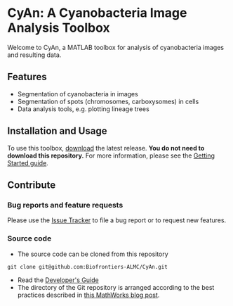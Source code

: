# CyAn: A Cyanobacteria Image Analysis Toolbox

Welcome to CyAn, a MATLAB toolbox for analysis of cyanobacteria images and resulting data.

## Features
- Segmentation of cyanobacteria in images
- Segmentation of spots (chromosomes, carboxysomes) in cells
- Data analysis tools, e.g. plotting lineage trees

## Installation and Usage

To use this toolbox, [download](https://github.com/Biofrontiers-ALMC/CyAn/releases) the latest release. **You do not need to download this repository.** For more information, please see the [Getting Started guide](https://github.com/Biofrontiers-ALMC/CyAn/wiki/getting-started).

## Contribute

### Bug reports and feature requests

Please use the [Issue Tracker](https://github.com/Biofrontiers-ALMC/CyAn/issues) to file a bug report or to request new features.

### Source code

- The source code can be cloned from this repository
```git
git clone git@github.com:Biofrontiers-ALMC/CyAn.git
```
- Read the [Developer's Guide](https://github.com/Biofrontiers-ALMC/CyAn/wiki/dev-guide)
- The directory of the Git repository is arranged according to the best practices described in [this MathWorks blog post](https://blogs.mathworks.com/developer/2017/01/13/matlab-toolbox-best-practices/).

